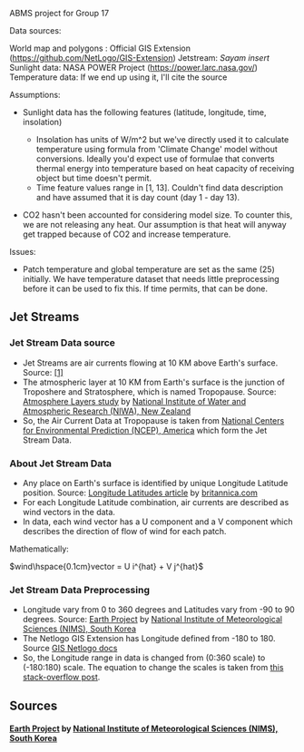 ABMS project for Group 17


Data sources:

World map and polygons : Official GIS Extension (https://github.com/NetLogo/GIS-Extension)
Jetstream: *Sayam insert*
Sunlight data: NASA POWER Project (https://power.larc.nasa.gov/)
Temperature data: If we end up using it, I'll cite the source

Assumptions:
- Sunlight data has the following features (latitude, longitude, time, insolation)
    - Insolation has units of W/m^2 but we've directly used it to calculate temperature using formula from 'Climate Change' model without conversions.
      Ideally you'd expect use of formulae that converts thermal energy into temperature based on heat capacity of receiving object but time doesn't permit.
    - Time feature values range in [1, 13]. Couldn't find data description and have assumed that it is day count (day 1 - day 13).

- CO2 hasn't been accounted for considering model size. To counter this, we are not releasing any heat. Our assumption is that heat will anyway get trapped because of CO2 and increase temperature.

Issues:
- Patch temperature and global temperature are set as the same (25) initially. We have temperature dataset that needs little preprocessing before it can be used to fix this. If time permits, that can be done.

## Jet Streams

### Jet Stream Data source

- Jet Streams are air currents flowing at 10 KM above Earth's surface. Source: [[1]](#abcd) 
- The atmospheric layer at 10 KM from Earth's surface is the junction of Troposhere and Stratosphere, which is named Tropopause. Source: [Atmosphere Layers study](https://niwa.co.nz/education-and-training/schools/students/layers) by [National Institute of Water and Atmospheric Research (NIWA), New Zealand](https://niwa.co.nz/) 
- So, the Air Current Data at Tropopause is taken from [National Centers for Environmental Prediction (NCEP), America](https://www.ncep.noaa.gov/) which form the Jet Stream Data.

### About Jet Stream Data

- Any place on Earth's surface is identified by unique Longitude Latitude position. Source: [Longitude Latitudes article](https://www.britannica.com/science/latitude) by [britannica.com](https://www.britannica.com/science/latitude)
- For each Longitude Latitude combination, air currents are described as wind vectors in the data.
- In data, each wind vector has a U component and a V component which describes the direction of flow of wind for each patch.

Mathematically:

$wind\hspace{0.1cm}vector = U i^{hat} + V j^{hat}$

### Jet Stream Data Preprocessing

- Longitude vary from 0 to 360 degrees and Latitudes vary from -90 to 90 degrees. Source: [Earth Project](https://github.com/cambecc/earth/blob/master/public/libs/earth/1.0.0/products.js#L607-L631) by [National Institute of Meteorological Sciences (NIMS), South Korea](http://www.nims.go.kr/AE/MA/main.jsp)
- The Netlogo GIS Extension has Longitude defined from -180 to 180. Source [GIS Netlogo docs](https://ccl.northwestern.edu/netlogo/docs/gis.html#gis:set-transformation)
- So, the Longitude range in data is changed from (0:360 scale) to (-180:180) scale. The equation to change the scales is taken from [this stack-overflow post](https://stackoverflow.com/questions/46962288/change-longitude-from-180-to-180-to-0-to-360).

## Sources

#### <a name="abcd"></a> [Earth Project](http://www.nims.go.kr:8080/en/about.html) by [National Institute of Meteorological Sciences (NIMS), South Korea](http://www.nims.go.kr/AE/MA/main.jsp)

